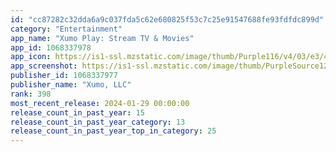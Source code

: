 ```yaml
---
id: "cc87282c32dda6a9c037fda5c62e680825f53c7c25e91547688fe93fdfdc899d"
category: "Entertainment"
app_name: "Xumo Play: Stream TV & Movies"
app_id: 1068337978
app_icon: https://is1-ssl.mzstatic.com/image/thumb/Purple116/v4/03/e3/47/03e34733-14bd-9794-bb8b-f9fb3d91b247/AppIcon-1x_U007emarketing-0-7-0-85-220.jpeg/1024x1024bb.png
app_screenshot: https://is1-ssl.mzstatic.com/image/thumb/PurpleSource126/v4/ba/01/9a/ba019ad3-bae7-4adf-0dd7-5de62e91757d/8170fc18-a6e8-42b8-8e52-a7442b9b8b7f_XumoPlay_Apple_6.5inchiPhone_AppScreenshot_1242x2688_1.png/1242x2688bb.png
publisher_id: 1068337977
publisher_name: "Xumo, LLC"
rank: 398
most_recent_release: 2024-01-29 00:00:00
release_count_in_past_year: 15
release_count_in_past_year_category: 13
release_count_in_past_year_top_in_category: 25
---
```

